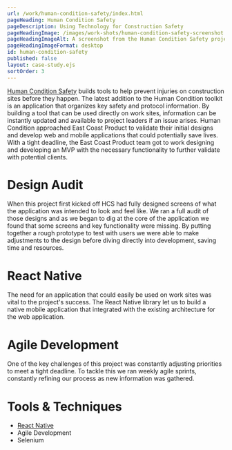 ```yaml
---
url: /work/human-condition-safety/index.html
pageHeading: Human Condition Safety
pageDescription: Using Technology for Construction Safety
pageHeadingImage: /images/work-shots/human-condition-safety-screenshot.png
pageHeadingImageAlt: A screenshot from the Human Condition Safety project.
pageHeadingImageFormat: desktop
id: human-condition-safety
published: false
layout: case-study.ejs
sortOrder: 3
---
```


<p class="paragraph--major"><a href="http://www.hcsafety.com/">Human Condition Safety</a> builds tools to help prevent injuries on construction sites before they happen. The latest addition to the Human Condition toolkit is an application that organizes key safety and protocol information. By building a tool that can be used directly on work sites, information can be instantly updated and available to project leaders if an issue arises. Human Condition approached East Coast Product to validate their initial designs and develop  web and mobile applications that could potentially save lives. With a tight deadline, the East Coast Product team got to work designing and developing an MVP with the necessary functionality to further validate with potential clients.</p>

<h1 class="text-heading-one">Design Audit</h1>

<p>When this project first kicked off HCS had fully designed screens of what the application was intended to look and feel like. We ran a full audit of those designs and as we began to dig at the core of the application we found that some screens and key functionality were missing. By putting together a rough prototype to test with users we were able to make adjustments to the design before diving directly into development, saving time and resources.</p>

<h1 class="text-heading-one">React Native</h1>

<p>The need for an application that could easily be used on work sites was vital to the project's success. The React Native library let us to build a native mobile application that integrated with the existing architecture for the web application.</p>

<h1 class="text-heading-one">Agile Development</h1>

<p>One of the key challenges of this project was constantly adjusting priorities to meet a tight deadline. To tackle this we ran weekly agile sprints, constantly refining our process as new information was gathered.</p>

<h1 class="text-heading-one">Tools &amp; Techniques</h1>

<ul>
  <li><a href="/technologies/react-native">React Native</a></li>
  <li>Agile Development</li>
  <li>Selenium</li>
</ul>

